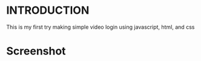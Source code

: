 

<h1>INTRODUCTION</h1>
<p><bold>This is my first try making simple video login using javascript, html, and css</bold></p>

<h1><bold>Screenshot</bold></h1>


